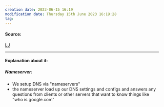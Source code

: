 ```yaml
---
creation date: 2023-06-15 16:19
modification date: Thursday 15th June 2023 16:19:28
tag: 
---
```


#### Source:
[LJ](https://linuxjourney.com/lesson/dns-components)

--------------------------------------

#### Explanation about it:

##### Nameserver:

* We setup DNS via "nameservers"
* the nameserver load up our DNS settings and configs and answers any questions from clients or other servers that want to know things like "who is google.com" 